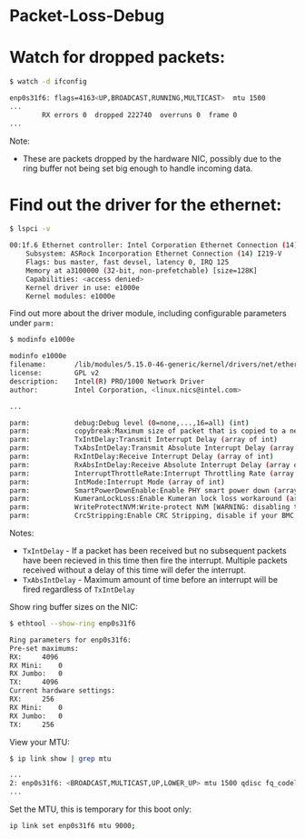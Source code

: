 # Packet-Loss-Debug

# Watch for dropped packets:

```bash
$ watch -d ifconfig

enp0s31f6: flags=4163<UP,BROADCAST,RUNNING,MULTICAST>  mtu 1500
...
        RX errors 0  dropped 222740  overruns 0  frame 0
...
```

Note:
* These are packets dropped by the hardware NIC, possibly due to the ring buffer not being set big enough to handle incoming data.



# Find out the driver for the ethernet:

```bash
$ lspci -v

00:1f.6 Ethernet controller: Intel Corporation Ethernet Connection (14) I219-V (rev 11)
	Subsystem: ASRock Incorporation Ethernet Connection (14) I219-V
	Flags: bus master, fast devsel, latency 0, IRQ 125
	Memory at a3100000 (32-bit, non-prefetchable) [size=128K]
	Capabilities: <access denied>
	Kernel driver in use: e1000e
	Kernel modules: e1000e
```

Find out more about the driver module, including configurable parameters under `parm:`

```bash
$ modinfo e1000e

modinfo e1000e
filename:       /lib/modules/5.15.0-46-generic/kernel/drivers/net/ethernet/intel/e1000e/e1000e.ko
license:        GPL v2
description:    Intel(R) PRO/1000 Network Driver
author:         Intel Corporation, <linux.nics@intel.com>

...

parm:           debug:Debug level (0=none,...,16=all) (int)
parm:           copybreak:Maximum size of packet that is copied to a new buffer on receive (uint)
parm:           TxIntDelay:Transmit Interrupt Delay (array of int)
parm:           TxAbsIntDelay:Transmit Absolute Interrupt Delay (array of int)
parm:           RxIntDelay:Receive Interrupt Delay (array of int)
parm:           RxAbsIntDelay:Receive Absolute Interrupt Delay (array of int)
parm:           InterruptThrottleRate:Interrupt Throttling Rate (array of int)
parm:           IntMode:Interrupt Mode (array of int)
parm:           SmartPowerDownEnable:Enable PHY smart power down (array of int)
parm:           KumeranLockLoss:Enable Kumeran lock loss workaround (array of int)
parm:           WriteProtectNVM:Write-protect NVM [WARNING: disabling this can lead to corrupted NVM] (array of int)
parm:           CrcStripping:Enable CRC Stripping, disable if your BMC needs the CRC (array of int)
```
Notes:

* `TxIntDelay` - If a packet has been received but no subsequent packets have been recieved in this time then fire the interrupt. Multiple packets received without a delay of this time will defer the interrupt.
* `TxAbsIntDelay` - Maximum amount of time before an interrupt will be fired regardless of `TxIntDelay`




Show ring buffer sizes on the NIC:

```bash
$ ethtool --show-ring enp0s31f6

Ring parameters for enp0s31f6:
Pre-set maximums:
RX:		4096
RX Mini:	0
RX Jumbo:	0
TX:		4096
Current hardware settings:
RX:		256
RX Mini:	0
RX Jumbo:	0
TX:		256
```

View your MTU:

```bash
$ ip link show | grep mtu

...
2: enp0s31f6: <BROADCAST,MULTICAST,UP,LOWER_UP> mtu 1500 qdisc fq_codel state UP mode DEFAULT group default qlen 1000
...
```

Set the MTU, this is temporary for this boot only:

```bash
ip link set enp0s31f6 mtu 9000;
```
